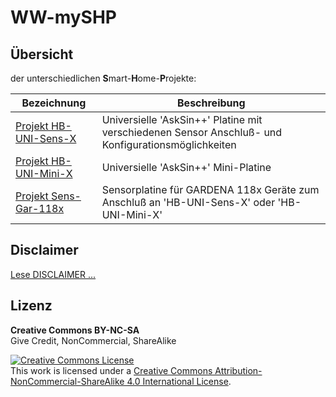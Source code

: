 # WW-mySHP

## Übersicht

der unterschiedlichen <b>S</b>mart-<b>H</b>ome-<b>P</b>rojekte:

| **Bezeichnung** | **Beschreibung** |
| --- | --- |
| [Projekt HB-UNI-Sens-X](./SHP_HB-UNI-Sens-X/README.md "Zeigen ...")| Universielle 'AskSin++' Platine mit verschiedenen Sensor Anschluß- und Konfigurationsmöglichkeiten |
| [Projekt HB-UNI-Mini-X](./SHP_HB-UNI-Mini-X/README.md "Zeigen ...") | Universielle 'AskSin++' Mini-Platine |
| [Projekt Sens-Gar-118x](./SHP_Sens-Gar-118x/README.md "Zeigen ...") | Sensorplatine für GARDENA 118x Geräte zum Anschluß an 'HB-UNI-Sens-X' oder 'HB-UNI-Mini-X' |

## Disclaimer
[Lese DISCLAIMER ...](DISCLAIMER.md "Lesen ...")

## Lizenz

**Creative Commons BY-NC-SA**<br>
Give Credit, NonCommercial, ShareAlike

<a rel="license" href="http://creativecommons.org/licenses/by-nc-sa/4.0/"><img alt="Creative Commons License" style="border-width:0" src="https://i.creativecommons.org/l/by-nc-sa/4.0/88x31.png" /></a><br />This work is licensed under a <a rel="license" href="http://creativecommons.org/licenses/by-nc-sa/4.0/">Creative Commons Attribution-NonCommercial-ShareAlike 4.0 International License</a>.
